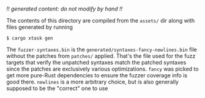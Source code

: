 _!! generated content: do not modify by hand !!_

The contents of this directory are compiled from the `assets/` dir along with
files generated by running

```shell
$ cargo xtask gen
```

The `fuzzer-syntaxes.bin` is the `generated/syntaxes-fancy-newlines.bin` file
without the patches from `patches/` applied. That's the file used for the fuzz
targets that verify the unpatched syntaxes match the patched syntaxes since the
patches are exclusively various optimizations. `fancy` was picked to get more
pure-Rust dependencies to ensure the fuzzer coverage info is good there.
`newlines` is a more arbitrary choice, but is also generally supposed to be the
"correct" one to use
